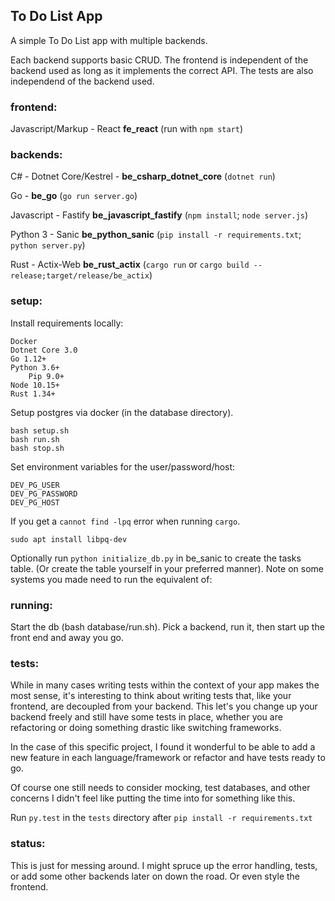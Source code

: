 ## To Do List App

A simple To Do List app with multiple backends.

Each backend supports basic CRUD.
The frontend is independent of the backend used as long as it implements the 
correct API.
The tests are also independend of the backend used.

### frontend:
Javascript/Markup - React **fe_react** (run with `npm start`)

### backends:

C# - Dotnet Core/Kestrel - **be_csharp_dotnet_core** (`dotnet run`)

Go - **be_go** (`go run server.go`)

Javascript - Fastify **be_javascript_fastify** (`npm install`; `node server.js`)

Python 3 - Sanic **be_python_sanic** (`pip install -r requirements.txt`; `python server.py`)

Rust - Actix-Web **be_rust_actix** (`cargo run` or `cargo build --release;target/release/be_actix`)

### setup:

Install requirements locally:

    Docker
    Dotnet Core 3.0
    Go 1.12+
    Python 3.6+
        Pip 9.0+
    Node 10.15+
    Rust 1.34+

Setup postgres via docker (in the database directory).

    bash setup.sh
    bash run.sh
    bash stop.sh

Set environment variables for the user/password/host:
    
    DEV_PG_USER
    DEV_PG_PASSWORD
    DEV_PG_HOST

If you get a `cannot find -lpq` error when running `cargo`.

    sudo apt install libpq-dev

Optionally run `python initialize_db.py` in be_sanic to create the tasks table.
(Or create the table yourself in your preferred manner).
Note on some systems you made need to run the equivalent of:

### running:
Start the db (bash database/run.sh).
Pick a backend, run it, then start up the front end and away you go.

### tests:
While in many cases writing tests within the context of your app makes the most
sense, it's interesting to think about writing tests that, like your frontend,
are decoupled from your backend. This let's you change up your backend freely 
and still have some tests in place, whether you are refactoring or doing 
something drastic like switching frameworks.

In the case of this specific project, I found it wonderful to be able to add a
new feature in each language/framework or refactor and have tests ready to go.

Of course one still needs to consider mocking, test databases, and other
concerns I didn't feel like putting the time into for something like this.

Run `py.test` in the `tests` directory after `pip install -r requirements.txt`

### status:
This is just for messing around. I might spruce up the error handling, tests,
or add some other backends later on down the road. Or even style the frontend.
